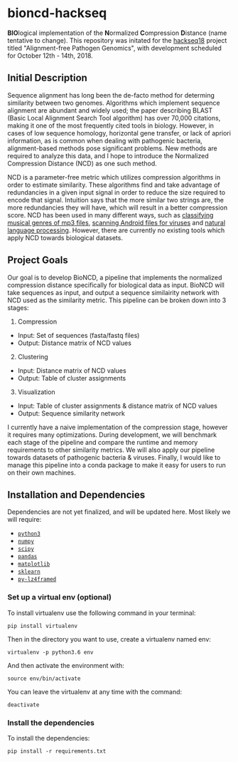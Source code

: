 # bioncd-hackseq
**BIO**logical implementation of the **N**ormalized **C**ompression **D**istance (name tentative to change). This repository was initated for the [hackseq18](https://www.hackseq.com) project titled "Alignment-free Pathogen Genomics", with development scheduled for October 12th - 14th, 2018.

## Initial Description
Sequence alignment has long been the de-facto method for determing similarity between two genomes. Algorithms which implement sequence alignment are abundant and widely used; the paper describing BLAST (Basic Local Alignment Search Tool algorithm) has over 70,000 citations, making it one of the most frequently cited tools in biology. However, in cases of low sequence homology, horizontal gene transfer, or lack of apriori information, as is common when dealing with pathogenic bacteria, alignment-based methods pose significant problems. New methods are required to analyze this data, and I hope to introduce the Normalized Compression Distance (NCD) as one such method.

NCD is a parameter-free metric which utilizes compression algorithms in order to estimate similarity. These algorithms find and take advantage of redundancies in a given input signal in order to reduce the size required to encode that signal. Intuition says that the more similar two strings are, the more redundancies they will have, which will result in a better compression score. NCD has been used in many different ways, such as [classifying musical genres of mp3 files](https://homepages.cwi.nl/~paulv/papers/music.pdf), [scanning Android files for viruses](https://link.springer.com/article/10.1007/s11416-015-0260-0) and [natural language processing](http://www.aclweb.org/anthology/P10-2015). However, there are currently no existing tools which apply NCD towards biological datasets.

## Project Goals
Our goal is to develop BioNCD, a pipeline that implements the normalized compression distance specifically for biological data as input. BioNCD will take sequences as input, and output a sequence similairity network with NCD used as the similarity metric. This pipeline can be broken down into 3 stages:

1) Compression
* Input: Set of sequences (fasta/fastq files)
* Output: Distance matrix of NCD values

2) Clustering
* Input: Distance matrix of NCD values
* Output: Table of cluster assignments

3) Visualization
* Input: Table of cluster assignments & distance matrix of NCD values
* Output: Sequence similarity network

I currently have a naive implementation of the compression stage, however it requires many optimizations. During development, we will benchmark each stage of the pipeline and compare the runtime and memory requirements to other similarity metrics. We will also apply our pipeline towards datasets of pathogenic bacteria & viruses. Finally, I would like to manage this pipeline into a conda package to make it easy for users to run on their own machines.

## Installation and Dependencies
Dependencies are not yet finalized, and will be updated here. Most likely we will require:
- [`python3`](https://python.org)
- [`numpy`](https://numpy.org)
- [`scipy`](https://scipy.org)
- [`pandas`](https://pandas.pydata.org)
- [`matplotlib`](https://matplotlib.org)
- [`sklearn`](http://scikit-learn.org/stable/)
- [`py-lz4framed`](https://github.com/Iotic-Labs/py-lz4framed)

### Set up a virtual env (optional)
To install virtualenv use the following command in your terminal:

    pip install virtualenv

Then in the directory you want to use, create a virtualenv named env:

    virtualenv -p python3.6 env

And then activate the environment with:

    source env/bin/activate

You can leave the virtualenv at any time with the command:

    deactivate

### Install the dependencies

To install the dependencies:

    pip install -r requirements.txt

